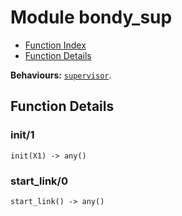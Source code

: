 

# Module bondy_sup #
* [Function Index](#index)
* [Function Details](#functions)

__Behaviours:__ [`supervisor`](supervisor.md).

<a name="functions"></a>

## Function Details ##

<a name="init-1"></a>

### init/1 ###

`init(X1) -> any()`

<a name="start_link-0"></a>

### start_link/0 ###

`start_link() -> any()`

